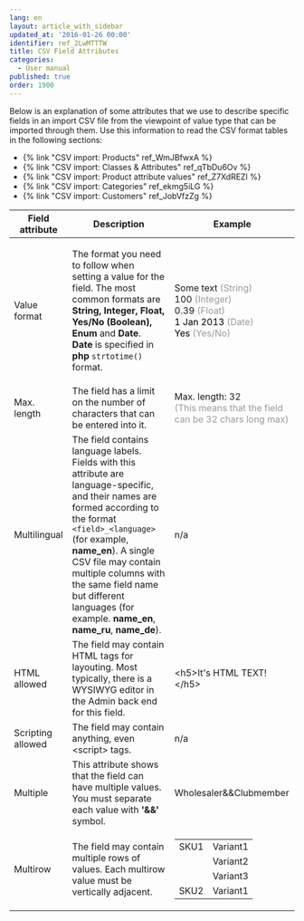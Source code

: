 ```yaml
---
lang: en
layout: article_with_sidebar
updated_at: '2016-01-26 00:00'
identifier: ref_2LwMTTTW
title: CSV Field Attributes
categories:
  - User manual
published: true
order: 1900
---
```



Below is an explanation of some attributes that we use to describe specific fields in an import CSV file from the viewpoint of value type that can be imported through them. Use this information to read the CSV format tables in the following sections:

*   {% link "CSV import: Products" ref_WmJBfwxA %}
*   {% link "CSV import: Classes & Attributes" ref_qTbDu6Ov %}
*   {% link "CSV import: Product attribute values" ref_Z7XdREZl %}
*   {% link "CSV import: Categories" ref_ekmg5iLG %}
*   {% link "CSV import: Customers" ref_JobVfzZg %}

<table class="ui celled padded compact small table">
  <thead>
    <tr class="sortableHeader">
      <th class="confluenceTh sortableHeader" data-column="0">
        <div class="tablesorter-header-inner">Field attribute</div>
      </th>
      <th class="confluenceTh sortableHeader" data-column="1">
        <div class="tablesorter-header-inner">Description</div>
      </th>
      <th class="confluenceTh sortableHeader" data-column="2">
        <div class="tablesorter-header-inner">Example</div>
      </th>
    </tr>
  </thead>
  <tbody>
    <tr>
      <td class="confluenceTd">Value format</td>
      <td class="confluenceTd">
        <p>The format you need to follow when setting a value for the field. The most common formats are <strong>String, Integer, Float, Yes/No (Boolean), Enum </strong>and <strong>Date</strong>.
          <br><strong>Date</strong> is specified in <strong>php</strong> <code>strtotime()</code> format.</p>
      </td>
      <td class="confluenceTd">
        <p>Some text <span style="color: rgb(153,153,153);">(String)</span>
          <br>100 <span style="color: rgb(153,153,153);">(Integer)</span>
          <br>0.39 <span style="color: rgb(153,153,153);">(Float)<br><span style="color: rgb(0,0,0);">1 Jan 2013</span> (Date)
          <br>
          </span><span style="color: rgb(153,153,153);"><span style="color: rgb(0,0,0);">Yes</span> (Yes/No)&nbsp;</span>
        </p>
      </td>
    </tr>
    <tr>
      <td class="confluenceTd">Max. length</td>
      <td class="confluenceTd">The field has a limit on the number of characters that can be entered into it.</td>
      <td class="confluenceTd">Max. length: 32
        <br><span style="color: rgb(153,153,153);">(This means that the field can be 32 chars long max)</span>
      </td>
    </tr>
    <tr>
      <td class="confluenceTd">Multilingual</td>
      <td class="confluenceTd">The field contains language labels. Fields with this attribute are language-specific, and their names are formed according to the format <code>&lt;field&gt;_&lt;language&gt;</code> (for example, <strong>name_en</strong>). A single CSV file may contain multiple columns with the same field name but different languages (for example. <strong>name_en</strong>, <strong>name_ru</strong>, <strong>name_de</strong>).</td>
      <td class="confluenceTd">n/a</td>
    </tr>
    <tr>
      <td colspan="1" class="confluenceTd">HTML allowed</td>
      <td colspan="1" class="confluenceTd">The field may contain HTML tags for layouting. Most typically, there is a WYSIWYG editor in the Admin back end for this field.</td>
      <td colspan="1" class="confluenceTd">&lt;h5&gt;It's HTML TEXT!&lt;/h5&gt;</td>
    </tr>
    <tr>
      <td colspan="1" class="confluenceTd">Scripting allowed&nbsp;</td>
      <td colspan="1" class="confluenceTd">The field may contain anything, even &lt;script&gt; tags.</td>
      <td colspan="1" class="confluenceTd">n/a</td>
    </tr>
    <tr>
      <td colspan="1" class="confluenceTd">Multiple</td>
      <td colspan="1" class="confluenceTd">This attribute shows that the field can have multiple values. You must separate each value with<strong> '&amp;&amp;' </strong>symbol.</td>
      <td colspan="1" class="confluenceTd">Wholesaler&amp;&amp;Clubmember</td>
    </tr>
    <tr>
      <td colspan="1" class="confluenceTd">Multirow</td>
      <td colspan="1" class="confluenceTd">The field may contain multiple rows of values. Each multirow value must be vertically adjacent.</td>
      <td colspan="1" class="confluenceTd">
        <div class="table-wrap">
          <table class="confluenceTable">
            <tbody>
              <tr>
                <td class="confluenceTd">SKU1</td>
                <td class="confluenceTd">Variant1</td>
              </tr>
              <tr>
                <td class="confluenceTd">&nbsp;</td>
                <td class="confluenceTd">Variant2</td>
              </tr>
              <tr>
                <td class="confluenceTd">&nbsp;</td>
                <td class="confluenceTd">Variant3</td>
              </tr>
              <tr>
                <td colspan="1" class="confluenceTd">SKU2</td>
                <td colspan="1" class="confluenceTd">Variant1</td>
              </tr>
            </tbody>
          </table>
        </div>
      </td>
    </tr>
  </tbody>
</table>
